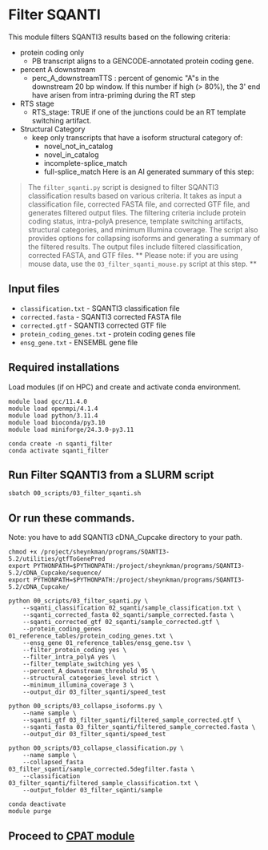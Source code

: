 # Filter SQANTI
This module filters SQANTI3 results based on the following criteria:
- protein coding only
  - PB transcript aligns to a GENCODE-annotated protein coding gene.
- percent A downstream
  - perc_A_downstreamTTS : percent of genomic "A"s in the downstream 20 bp window. If this number if high (> 80%), the 3' end have arisen from intra-priming during the RT step
- RTS stage
  - RTS_stage: TRUE if one of the junctions could be an RT template switching artifact.
- Structural Category
  - keep only transcripts that have a isoform structural category of:
    - novel_not_in_catalog
    - novel_in_catalog
    - incomplete-splice_match
    - full-splice_match
Here is an AI generated summary of this step: <br />
> The `filter_sqanti.py` script is designed to filter SQANTI3 classification results based on various criteria. It takes as input a classification file, corrected FASTA file, and corrected GTF file, and generates filtered output files. The filtering criteria include protein coding status, intra-polyA presence, template switching artifacts, structural categories, and minimum Illumina coverage. The script also provides options for collapsing isoforms and generating a summary of the filtered results. The output files include filtered classification, corrected FASTA, and GTF files.
** Please note: if you are using mouse data, use the `03_filter_sqanti_mouse.py` script at this step. **
## Input files
- `classification.txt` - SQANTI3 classification file
- `corrected.fasta` - SQANTI3 corrected FASTA file
- `corrected.gtf` - SQANTI3 corrected GTF file
- `protein_coding_genes.txt` - protein coding genes file
- `ensg_gene.txt` - ENSEMBL gene file
## Required installations
Load modules (if on HPC) and create and activate conda environment. <br />
```
module load gcc/11.4.0  
module load openmpi/4.1.4
module load python/3.11.4
module load bioconda/py3.10
module load miniforge/24.3.0-py3.11

conda create -n sqanti_filter
conda activate sqanti_filter
```
## Run Filter SQANTI3 from a SLURM script
```
sbatch 00_scripts/03_filter_sqanti.sh
```
## Or run these commands.
Note: you have to add SQANTI3 cDNA_Cupcake directory to your path. <br />
```
chmod +x /project/sheynkman/programs/SQANTI3-5.2/utilities/gtfToGenePred
export PYTHONPATH=$PYTHONPATH:/project/sheynkman/programs/SQANTI3-5.2/cDNA_Cupcake/sequence/
export PYTHONPATH=$PYTHONPATH:/project/sheynkman/programs/SQANTI3-5.2/cDNA_Cupcake/

python 00_scripts/03_filter_sqanti.py \
    --sqanti_classification 02_sqanti/sample_classification.txt \
    --sqanti_corrected_fasta 02_sqanti/sample_corrected.fasta \
    --sqanti_corrected_gtf 02_sqanti/sample_corrected.gtf \
    --protein_coding_genes 01_reference_tables/protein_coding_genes.txt \
    --ensg_gene 01_reference_tables/ensg_gene.tsv \
    --filter_protein_coding yes \
    --filter_intra_polyA yes \
    --filter_template_switching yes \
    --percent_A_downstream_threshold 95 \
    --structural_categories_level strict \
    --minimum_illumina_coverage 3 \
    --output_dir 03_filter_sqanti/speed_test

python 00_scripts/03_collapse_isoforms.py \
    --name sample \
    --sqanti_gtf 03_filter_sqanti/filtered_sample_corrected.gtf \
    --sqanti_fasta 03_filter_sqanti/filtered_sample_corrected.fasta \
    --output_dir 03_filter_sqanti/speed_test

python 00_scripts/03_collapse_classification.py \
    --name sample \
    --collapsed_fasta 03_filter_sqanti/sample_corrected.5degfilter.fasta \
    --classification 03_filter_sqanti/filtered_sample_classification.txt \
    --output_folder 03_filter_sqanti/sample

conda deactivate
module purge
```

## Proceed to [CPAT module](https://github.com/efwatts/LRP_Troubleshooting/tree/main/04_CPAT)
